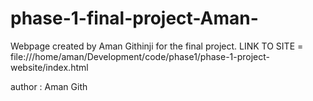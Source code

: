# phase-1-final-project-Aman-
Webpage created by Aman Githinji for the final project.
LINK TO SITE = file:///home/aman/Development/code/phase1/phase-1-project-website/index.html

author : Aman Gith
